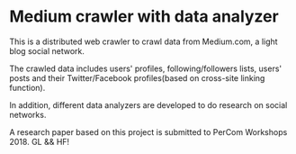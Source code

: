 # Medium crawler with data analyzer
This is a distributed web crawler to crawl data from Medium.com, a light blog social network.

The crawled data includes users' profiles, following/followers lists, users' posts and their Twitter/Facebook profiles(based on cross-site linking function).

In addition, different data analyzers are developed to do research on social networks.

A research paper based on this project is submitted to PerCom Workshops 2018. GL && HF!

